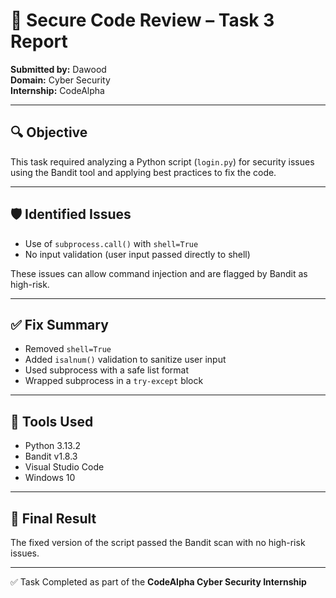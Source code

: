 # 📄 Secure Code Review – Task 3 Report
**Submitted by:** Dawood  
**Domain:** Cyber Security  
**Internship:** CodeAlpha

---

## 🔍 Objective

This task required analyzing a Python script (`login.py`) for security issues using the Bandit tool and applying best practices to fix the code.

---

## 🛡️ Identified Issues

- Use of `subprocess.call()` with `shell=True`
- No input validation (user input passed directly to shell)

These issues can allow command injection and are flagged by Bandit as high-risk.

---

## ✅ Fix Summary

- Removed `shell=True`
- Added `isalnum()` validation to sanitize user input
- Used subprocess with a safe list format
- Wrapped subprocess in a `try-except` block

---

## 📌 Tools Used

- Python 3.13.2
- Bandit v1.8.3
- Visual Studio Code
- Windows 10

---

## 🧪 Final Result

The fixed version of the script passed the Bandit scan with no high-risk issues.

---

✅ Task Completed as part of the **CodeAlpha Cyber Security Internship**
